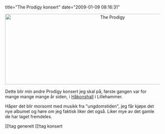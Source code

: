 title="The Prodigy konsert"
date="2009-01-09 08:16:31"
<p style="text-align: center;"><img class="aligncenter size-full wp-image-709" title="The Prodigy" src="http://pjatt.net/images/2009/01/prodigy1.png" alt="The Prodigy" width="684" height="230"  /></p>

Dette blir min andre Prodigy konsert jeg skal på, første gangen var for mange mange mange år siden, i <a href="http://www.olympiaparken.no/index.asp?menuItem=8">Håkonshall</a> i Lillehammer.

Håper det blir morsomt med musikk fra "ungdomstiden", jeg får kjøpe det nye albumet og høre om jeg faktisk liker det også. Liker mye av det gamle de har laget fremdeles.

[[!tag  generelt
[[!tag  konsert
